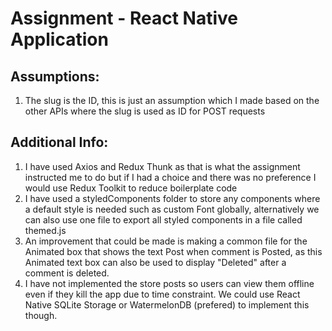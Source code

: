 # Assignment - React Native Application

## Assumptions:

1. The slug is the ID, this is just an assumption which I made based on the
   other APIs where the slug is used as ID for POST requests

## Additional Info:

1. I have used Axios and Redux Thunk as that is what the assignment instructed
   me to do but if I had a choice and there was no preference I would use Redux
   Toolkit to reduce boilerplate code
2. I have used a styledComponents folder to store any components where a default
   style is needed such as custom Font globally, alternatively we can also use
   one file to export all styled components in a file called themed.js
3. An improvement that could be made is making a common file for the Animated
   box that shows the text Post when comment is Posted, as this Animated text
   box can also be used to display "Deleted" after a comment is deleted.
4. I have not implemented the store posts so users can view them offline even if
   they kill the app due to time constraint. We could use React Native SQLite
   Storage or WatermelonDB (prefered) to implement this though.
